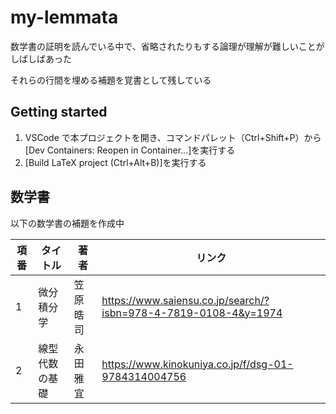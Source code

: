 # my-lemmata

数学書の証明を読んでいる中で、省略されたりもする論理が理解が難しいことがしばしばあった

それらの行間を埋める補題を覚書として残している

## Getting started

1. VSCode で本プロジェクトを開き、コマンドパレット（Ctrl+Shift+P）から[Dev Containers: Reopen in Container...]を実行する
1. [Build LaTeX project (Ctrl+Alt+B)]を実行する

## 数学書

以下の数学書の補題を作成中

| 項番 | タイトル       | 著者     | リンク                                                            |
| ---- | -------------- | -------- | ----------------------------------------------------------------- |
| 1    | 微分積分学     | 笠原晧司 | <https://www.saiensu.co.jp/search/?isbn=978-4-7819-0108-4&y=1974> |
| 2    | 線型代数の基礎 | 永田雅宜 | <https://www.kinokuniya.co.jp/f/dsg-01-9784314004756>             |
